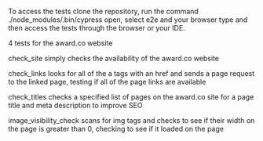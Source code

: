To access the tests clone the repository, run the command ./node_modules/.bin/cypress open, select e2e and your browser type and then access the tests through the browser or your IDE.

4 tests for the award.co website

check_site simply checks the availability of the award.co website

check_links looks for all of the a tags with an href and sends a page request to the linked page, testing if all of the page links are available

check_titles checks a specified list of pages on the award.co site for a page title and meta description to improve SEO

image_visibility_check scans for img tags and checks to see if their width on the page is greater than 0, checking to see if it loaded on the page
